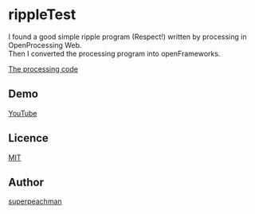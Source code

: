 rippleTest
====

I found a good simple ripple program (Respect!) written by processing in OpenProcessing Web.  
Then I converted the processing program into openFrameworks.  

[The processing code](http://www.openprocessing.org/sketch/81825)

## Demo

[YouTube](https://www.youtube.com/watch?v=34GRyvIuUTY)

## Licence

[MIT](https://github.com/tcnksm/tool/blob/master/LICENCE)

## Author

[superpeachman](https://github.com/superpeachman)